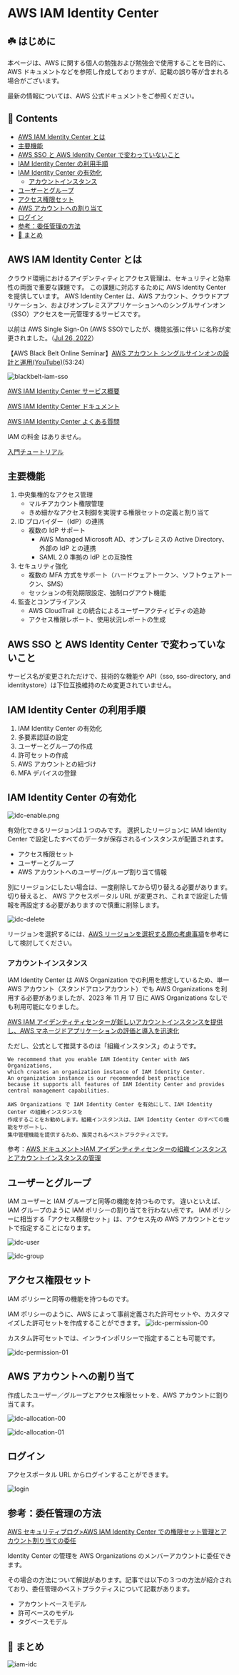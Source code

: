 # AWS IAM Identity Center<!-- omit in toc -->

## ☘️ はじめに<!-- omit in toc -->

本ページは、AWS に関する個人の勉強および勉強会で使用することを目的に、AWS ドキュメントなどを参照し作成しておりますが、記載の誤り等が含まれる場合がございます。

最新の情報については、AWS 公式ドキュメントをご参照ください。

## 👀 Contents<!-- omit in toc -->

- [AWS IAM Identity Center とは](#aws-iam-identity-center-とは)
- [主要機能](#主要機能)
- [AWS SSO と AWS Identity Center で変わっていないこと](#aws-sso-と-aws-identity-center-で変わっていないこと)
- [IAM Identity Center の利用手順](#iam-identity-center-の利用手順)
- [IAM Identity Center の有効化](#iam-identity-center-の有効化)
  - [アカウントインスタンス](#アカウントインスタンス)
- [ユーザーとグループ](#ユーザーとグループ)
- [アクセス権限セット](#アクセス権限セット)
- [AWS アカウントへの割り当て](#aws-アカウントへの割り当て)
- [ログイン](#ログイン)
- [参考：委任管理の方法](#参考委任管理の方法)
- [📖 まとめ](#-まとめ)

## AWS IAM Identity Center とは

<!-- Duration: 1:49:12 -->

クラウド環境におけるアイデンティティとアクセス管理は、セキュリティと効率性の両面で重要な課題です。
この課題に対応するために AWS Identity Center を提供しています。
AWS Identity Center は、AWS アカウント、クラウドアプリケーション、およびオンプレミスアプリケーションへのシングルサインオン（SSO）アクセスを一元管理するサービスです。

以前は AWS Single Sign-On (AWS SSO)でしたが、機能拡張に伴い に名称が変更されました。（[Jul 26, 2022](https://aws.amazon.com/jp/about-aws/whats-new/2022/07/aws-single-sign-on-aws-sso-now-aws-iam-identity-center/)）

【AWS Black Belt Online Seminar】[AWS アカウント シングルサインオンの設計と運用(YouTube)](https://www.youtube.com/watch?v=ZzD9-5XZgRE)(53:24)

![blackbelt-iam-sso](/images/blackbelt/blackbelt-iam-sso-320.jpg)

[AWS IAM Identity Center サービス概要](https://aws.amazon.com/jp/iam/identity-center/)

[AWS IAM Identity Center ドキュメント](https://docs.aws.amazon.com/ja_jp/singlesignon/?id=docs_gateway)

[AWS IAM Identity Center よくある質問](https://aws.amazon.com/jp/iam/identity-center/faqs/)

IAM の料金 はありません。

[入門チュートリアル](https://docs.aws.amazon.com/ja_jp/singlesignon/latest/userguide/tutorials.html)

## 主要機能

1. 中央集権的なアクセス管理
   - マルチアカウント権限管理
   - きめ細かなアクセス制御を実現する権限セットの定義と割り当て
2. ID プロバイダー（IdP）の連携
   - 複数の IdP サポート
     - AWS Managed Microsoft AD、オンプレミスの Active Directory、外部の IdP との連携
     - SAML 2.0 準拠の IdP との互換性
3. セキュリティ強化
   - 複数の MFA 方式をサポート（ハードウェアトークン、ソフトウェアトークン、SMS）
   - セッションの有効期限設定、強制ログアウト機能
4. 監査とコンプライアンス
   - AWS CloudTrail との統合によるユーザーアクティビティの追跡
   - アクセス権限レポート、使用状況レポートの生成

## AWS SSO と AWS Identity Center で変わっていないこと

サービス名が変更されただけで、技術的な機能や API（sso, sso-directory, and identitystore）は下位互換維持のため変更されていません。

## IAM Identity Center の利用手順

1. IAM Identity Center の有効化
2. 多要素認証の設定
3. ユーザーとグループの作成
4. 許可セットの作成
5. AWS アカウントとの紐づけ
6. MFA デバイスの登録

## IAM Identity Center の有効化

![idc-enable.png](/images/iam-idc/idc-enable.png)

有効化できるリージョンは１つのみです。
選択したリージョンに IAM Identity Center で設定したすべてのデータが保存されるインスタンスが配置されます。

- アクセス権限セット
- ユーザーとグループ
- AWS アカウントへのユーザー/グループ割り当て情報

別にリージョンにしたい場合は、一度削除してから切り替える必要があります。切り替えると、 AWS アクセスポータル URL が変更され、これまで設定した情報を再設定する必要がありますので慎重に削除します。

![idc-delete](/images/iam-idc/idc-delete-01.png)

リージョンを選択するには、[AWS リージョンを選択する際の考慮事項](https://docs.aws.amazon.com/ja_jp/singlesignon/latest/userguide/get-started-prereqs-considerations.html#prereq-choose-region)を参考にして検討してください。

### アカウントインスタンス

IAM Identity Center は AWS Organization での利用を想定しているため、単一 AWS アカウント（スタンドアロンアカウント）でも AWS Organizations を利用する必要がありましたが、2023 年 11 月 17 日に AWS Organizations なしでも利用可能になりました。

[AWS IAM アイデンティティセンターが新しいアカウントインスタンスを提供し、AWS マネージドアプリケーションの評価と導入を迅速化](https://aws.amazon.com/jp/about-aws/whats-new/2023/11/aws-iam-identity-center-account-instance-evaluation-adoption-managed-applications/)

ただし、公式として推奨するのは「組織インスタンス」のようです。

```text
We recommend that you enable IAM Identity Center with AWS Organizations,
which creates an organization instance of IAM Identity Center.
An organization instance is our recommended best practice
because it supports all features of IAM Identity Center and provides central management capabilities.

AWS Organizations で IAM Identity Center を有効にして、IAM Identity Center の組織インスタンスを
作成することをお勧めします。組織インスタンスは、IAM Identity Center のすべての機能をサポートし、
集中管理機能を提供するため、推奨されるベストプラクティスです。
```

参考：[AWS ドキュメント>IAM アイデンティティセンターの組織インスタンスとアカウントインスタンスの管理](https://docs.aws.amazon.com/ja_jp/singlesignon/latest/userguide/identity-center-instances.html)

## ユーザーとグループ

IAM ユーザーと IAM グループと同等の機能を持つものです。
違いといえば、IAM グループのように IAM ポリシーの割り当てを行わない点です。
IAM ポリシーに相当する「アクセス権限セット」は、アクセス先の AWS アカウントとセットで指定することになります。

![idc-user](/images/iam-idc/idc-user.png)

![idc-group](/images/iam-idc/idc-group.png)

## アクセス権限セット

IAM ポリシーと同等の機能を持つものです。

IAM ポリシーのように、AWS によって事前定義された許可セットや、カスタマイズした許可セットを作成することができます。
![idc-permission-00](/images/iam-idc/idc-permission-00.png)

カスタム許可セットでは、インラインポリシーで指定することも可能です。

![idc-permission-01](/images/iam-idc/idc-permission-01.png)

## AWS アカウントへの割り当て

作成したユーザー／グループとアクセス権限セットを、AWS アカウントに割り当てます。

![idc-allocation-00](/images/iam-idc/idc-allocation-00.png)

![idc-allocation-01](/images/iam-idc/idc-allocation-01.png)

## ログイン

アクセスポータル URL からログインすることができます。

![login](/images/iam-idc/idc-login.png)

## 参考：委任管理の方法

[AWS セキュリティブログ>AWS IAM Identity Center での権限セット管理とアカウント割り当ての委任](https://aws.amazon.com/jp/blogs/security/delegating-permission-set-management-and-account-assignment-in-aws-iam-identity-center/)

Identity Center の管理を AWS Organizations のメンバーアカウントに委任できます。

その場合の方法について解説があります。記事では以下の３つの方法が紹介されており、委任管理のベストプラクティスについて記載があります。

- アカウントベースモデル
- 許可ベースのモデル
- タグベースモデル

## 📖 まとめ

![iam-idc](/images/all/iam-idc.png)
